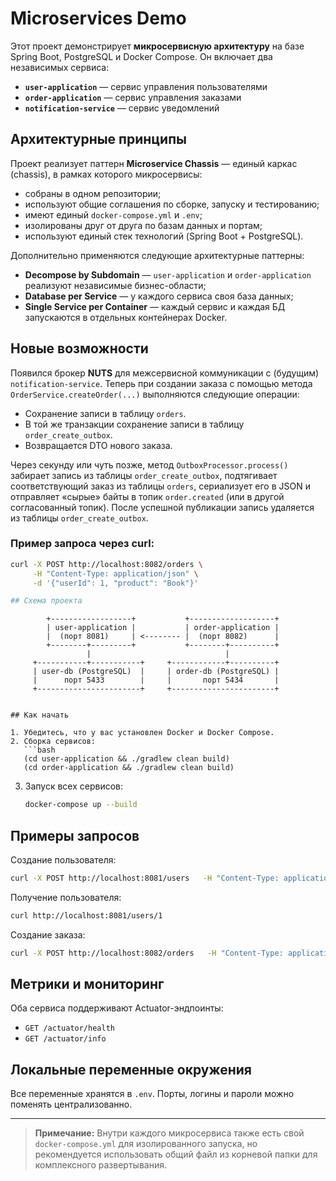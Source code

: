 # Microservices Demo

Этот проект демонстрирует **микросервисную архитектуру** на базе Spring Boot, PostgreSQL и Docker Compose. Он включает два независимых сервиса:

- **`user-application`** — сервис управления пользователями
- **`order-application`** — сервис управления заказами
- **`notification-service`** — сервис уведомлений

## Архитектурные принципы

Проект реализует паттерн **Microservice Chassis** — единый каркас (chassis), в рамках которого микросервисы:

- собраны в одном репозитории;
- используют общие соглашения по сборке, запуску и тестированию;
- имеют единый `docker-compose.yml` и `.env`;
- изолированы друг от друга по базам данных и портам;
- используют единый стек технологий (Spring Boot + PostgreSQL).

Дополнительно применяются следующие архитектурные паттерны:

- **Decompose by Subdomain** — `user-application` и `order-application` реализуют независимые бизнес-области;
- **Database per Service** — у каждого сервиса своя база данных;
- **Single Service per Container** — каждый сервис и каждая БД запускаются в отдельных контейнерах Docker.

## Новые возможности

Появился брокер **NUTS** для межсервисной коммуникации с (будущим) `notification-service`. Теперь при создании заказа с помощью метода `OrderService.createOrder(...)` выполняются следующие операции:

- Сохранение записи в таблицу `orders`.
- В той же транзакции сохранение записи в таблицу `order_create_outbox`.
- Возвращается DTO нового заказа.

Через секунду или чуть позже, метод `OutboxProcessor.process()` забирает запись из таблицы `order_create_outbox`, подтягивает соответствующий заказ из таблицы `orders`, сериализует его в JSON и отправляет «сырые» байты в топик `order.created` (или в другой согласованный топик). После успешной публикации запись удаляется из таблицы `order_create_outbox`.

### Пример запроса через curl:
```bash
curl -X POST http://localhost:8082/orders \
     -H "Content-Type: application/json" \
     -d '{"userId": 1, "product": "Book"}'

## Схема проекта

```
            +------------------+           +-------------------+
            | user-application |           | order-application |
            |  (порт 8081)     | <-------- |  (порт 8082)      |
            +--------+---------+           +--------+----------+
                     |                              |
         +-----------+-----------+     +------------+----------+
         | user-db (PostgreSQL)  |     | order-db (PostgreSQL) |
         |      порт 5433        |     |       порт 5434       |
         +-----------------------+     +-----------------------+
```

## Как начать

1. Убедитесь, что у вас установлен Docker и Docker Compose.
2. Сборка сервисов:
   ```bash
   (cd user-application && ./gradlew clean build)
   (cd order-application && ./gradlew clean build)
   ```

3. Запуск всех сервисов:
   ```bash
   docker-compose up --build
   ```

## Примеры запросов

Создание пользователя:
```bash
curl -X POST http://localhost:8081/users   -H "Content-Type: application/json"   -d '{"name": "Alice", "email": "alice@yandex.ru"}'
```

Получение пользователя:
```bash
curl http://localhost:8081/users/1
```

Создание заказа:
```bash
curl -X POST http://localhost:8082/orders   -H "Content-Type: application/json"   -d '{"userId": 1, "product": "Book"}'
```

## Метрики и мониторинг

Оба сервиса поддерживают Actuator-эндпоинты:
- `GET /actuator/health`
- `GET /actuator/info`

## Локальные переменные окружения

Все переменные хранятся в `.env`. Порты, логины и пароли можно поменять централизованно.

---

> **Примечание:** Внутри каждого микросервиса также есть свой `docker-compose.yml` для изолированного запуска, но рекомендуется использовать общий файл из корневой папки для комплексного развертывания.
